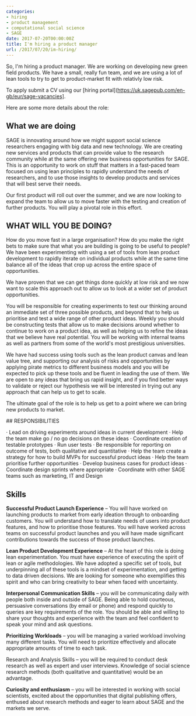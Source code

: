 ```yaml
---
categories:
- hiring
- product management
- computational social science
- SAGE
date: 2017-07-20T00:00:00Z
title: I'm hiring a product manager
url: /2017/07/20/im-hiring/
---
```


So, I'm hiring a product manager. We are working on developing new green field products. We have a small, really fun team, and we are using a lot of lean tools to try to get to product-market fit with relativly low risk. 

To apply submit a CV using our [hiring portal](https://uk.sagepub.com/en-gb/eur/sage-vacancies]. 

Here are some more details about the role: 


## What we are doing 

SAGE is innovating around how we might support social science researchers engaging with big data and new technology. We are creating new services and products that can provide value to the research community while at the same offering new business opportunities for SAGE. This is an opportunity to work on stuff that matters in a fast-paced team focused on using lean principles to rapidly understand the needs of researchers, and to use those insights to develop products and services that will best serve their needs.
 
Our first product will roll out over the summer, and we are now looking to expand the team to allow us to move faster with the testing and creation of further products. You will play a pivotal role in this effort.  
 
## WHAT WILL YOU BE DOING?
 
How do you move fast in a large organisation? How do you make the right bets to make sure that what you are building is going to be useful to people? We have been experimenting with using a set of tools from lean product development to rapidly iterate on individual products while at the same time balance all of the ideas that crop up across the entire space of opportunities.
 
We have proven that we can get things done quickly at low risk and we now want to scale this approach out to allow us to look at a wider set of product opportunities.
 
You will be responsible for creating experiments to test our thinking around an immediate set of three possible products, and beyond that to help us prioritise and test a wide range of other product ideas. Weekly you should be constructing tests that allow us to make decisions around whether to continue to work on a product idea, as well as helping us to refine the ideas that we believe have real potential. You will be working with internal teams as well as partners from some of the world's most prestigious universities.
 
We have had success using tools such as the lean product canvas and lean value tree, and supporting our analysis of risks and opportunities by applying pirate metrics to different business models and you will be expected to pick up these tools and be fluent in leading the use of them. We are open to any ideas that bring us rapid insight, and if you find better ways to validate or reject our hypothesis we will be interested in trying out any approach that can help us to get to scale.
 
The ultimate goal of the role is to help us get to a point where we can bring new products to market.
 
## RESPONSIBILITIES
 
·  Lead on driving experiments around ideas in current development 
· Help the team make go / no go decisions on these ideas 
· Coordinate creation of testable prototypes
· Run user tests 
· Be responsible for reporting on outcome of tests, both qualitative and quantitative 
· Help the team create a strategy for how to build MVPs for successful product ideas 
· Help the team prioritise further opportunities 
· Develop business cases for product ideas 
· Coordinate design sprints where appropriate 
· Coordinate with other SAGE teams such as marketing, IT and Design 
 
 ## Skills 
 
**Successful Product Launch Experience** – You will have worked on launching products to market from early ideation through to onboarding customers. You will understand how to translate needs of users into product features, and how to prioritise those features. You will have worked across teams on successful product launches and you will have made significant contributions towards the success of those product launches. 

**Lean Product Development Experience** – At the heart of this role is doing lean experimentation. You must have experience of executing the spirit of lean or agile methodologies. We have adopted a specific set of tools, but underpinning all of these tools is a mindset of experimentation, and getting to data driven decisions. We are looking for someone who exemplifies this spirit and who can bring creativity to bear when faced with uncertainty.
 
**Interpersonal Communication Skills** – you will be communicating daily with people both inside and outside of SAGE. Being able to hold courteous, persuasive conversations (by email or phone) and respond quickly to queries are key requirements of the role.  You should be able and willing to share your thoughts and experience with the team and feel confident to speak your mind and ask questions.
 
**Prioritizing Workloads** – you will be managing a varied workload involving many different tasks. You will need to prioritize effectively and allocate appropriate amounts of time to each task. 
 
Research and Analysis Skills – you will be required to conduct desk research as well as expert and user interviews. Knowledge of social science research methods (both qualitative and quantitative) would be an advantage.
 
**Curiosity and enthusiasm** – you will be interested in working with social scientists, excited about the opportunities that digital publishing offers, enthused about research methods and eager to learn about SAGE and the markets we serve.
